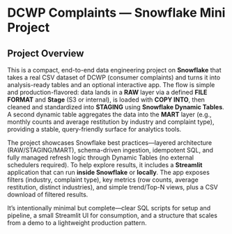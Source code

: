 # DCWP Complaints — Snowflake Mini Project

## Project Overview
This is a compact, end-to-end data engineering project on **Snowflake** that takes a real CSV dataset of DCWP (consumer complaints) and turns it into analysis-ready tables and an optional interactive app. The flow is simple and production-flavored: data lands in a **RAW** layer via a defined **FILE FORMAT** and **Stage** (S3 or internal), is loaded with **COPY INTO**, then cleaned and standardized into **STAGING** using **Snowflake Dynamic Tables**. A second dynamic table aggregates the data into the **MART** layer (e.g., monthly counts and average restitution by industry and complaint type), providing a stable, query-friendly surface for analytics tools.

The project showcases Snowflake best practices—layered architecture (RAW/STAGING/MART), schema-driven ingestion, idempotent SQL, and fully managed refresh logic through Dynamic Tables (no external schedulers required). To help explore results, it includes a **Streamlit** application that can run **inside Snowflake** or **locally**. The app exposes filters (industry, complaint type), key metrics (row counts, average restitution, distinct industries), and simple trend/Top-N views, plus a CSV download of filtered results.

 It’s intentionally minimal but complete—clear SQL scripts for setup and pipeline, a small Streamlit UI for consumption, and a structure that scales from a demo to a lightweight production pattern.


